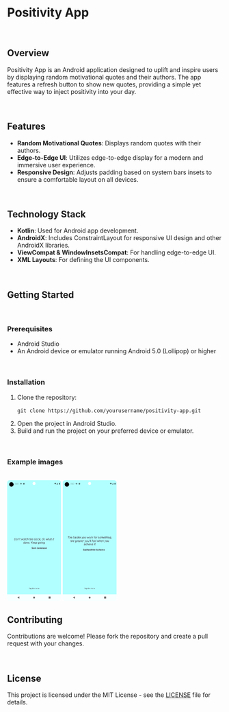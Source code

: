 <h1>Positivity App</h1>
<br>
        <h2>Overview</h2>
        <p>Positivity App is an Android application designed to uplift and inspire users by displaying random motivational quotes and their authors. The app features a refresh button to show new quotes, providing a simple yet effective way to inject positivity into your day.</p>
<br>
        <h2>Features</h2>
        <ul>
            <li><strong>Random Motivational Quotes</strong>: Displays random quotes with their authors.</li>
            <li><strong>Edge-to-Edge UI</strong>: Utilizes edge-to-edge display for a modern and immersive user experience.</li>
            <li><strong>Responsive Design</strong>: Adjusts padding based on system bars insets to ensure a comfortable layout on all devices.</li>
        </ul>
    <br>
        <h2>Technology Stack</h2>
        <ul>
            <li><strong>Kotlin</strong>: Used for Android app development.</li>
            <li><strong>AndroidX</strong>: Includes ConstraintLayout for responsive UI design and other AndroidX libraries.</li>
            <li><strong>ViewCompat & WindowInsetsCompat</strong>: For handling edge-to-edge UI.</li>
            <li><strong>XML Layouts</strong>: For defining the UI components.</li>
        </ul>
<br>
        <h2>Getting Started</h2>
<br>
        <h3>Prerequisites</h3>
        <ul>
            <li>Android Studio</li>
            <li>An Android device or emulator running Android 5.0 (Lollipop) or higher</li>
        </ul>
<br>
        <h3>Installation</h3>
        <ol>
            <li>Clone the repository:
                <pre><code>git clone https://github.com/yourusername/positivity-app.git</code></pre>
            </li>
            <li>Open the project in Android Studio.</li>
            <li>Build and run the project on your preferred device or emulator.</li>
        </ol>
        <br>
        <h3>Example images</h3>
        <br>
                <img src="GitHub_images/image1.png" style="width: 25%;">
                <img src="GitHub_images/image2.png" style="width: 25%;">
<br>
        <h2>Contributing</h2>
        <p>Contributions are welcome! Please fork the repository and create a pull request with your changes.</p>
<br>
        <h2>License</h2>
                <p>This project is licensed under the MIT License - see the <a href="LICENSE">LICENSE</a> file for details.</p>

